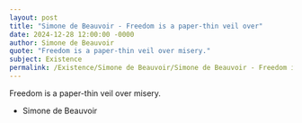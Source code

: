```yaml
---
layout: post
title: "Simone de Beauvoir - Freedom is a paper-thin veil over"
date: 2024-12-28 12:00:00 -0000
author: Simone de Beauvoir
quote: "Freedom is a paper-thin veil over misery."
subject: Existence
permalink: /Existence/Simone de Beauvoir/Simone de Beauvoir - Freedom is a paper-thin veil over
---
```


Freedom is a paper-thin veil over misery.

- Simone de Beauvoir
